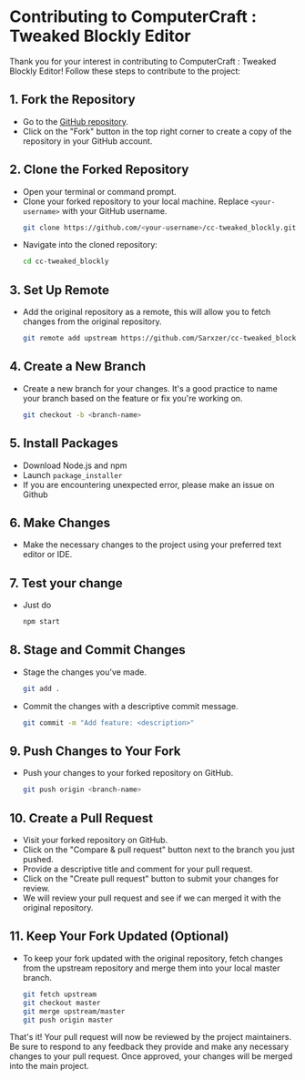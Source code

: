 # Contributing to ComputerCraft : Tweaked Blockly Editor

Thank you for your interest in contributing to ComputerCraft : Tweaked Blockly Editor! Follow these steps to contribute to the project:

## 1. Fork the Repository
- Go to the [GitHub repository](https://github.com/Sarxzer/cc-tweaked_blockly.git).
- Click on the "Fork" button in the top right corner to create a copy of the repository in your GitHub account.

## 2. Clone the Forked Repository
- Open your terminal or command prompt.
- Clone your forked repository to your local machine. Replace `<your-username>` with your GitHub username.
  ```bash
  git clone https://github.com/<your-username>/cc-tweaked_blockly.git
  ```
- Navigate into the cloned repository:
  ```bash
  cd cc-tweaked_blockly
  ```

## 3. Set Up Remote
- Add the original repository as a remote, this will allow you to fetch changes from the original repository.
  ```bash
  git remote add upstream https://github.com/Sarxzer/cc-tweaked_blockly.git
  ```

## 4. Create a New Branch
- Create a new branch for your changes. It's a good practice to name your branch based on the feature or fix you're working on.
  ```bash
  git checkout -b <branch-name>
  ```

## 5. Install Packages
- Download Node.js and npm
- Launch `package_installer`
- If you are encountering unexpected error, please make an issue on Github

## 6. Make Changes
- Make the necessary changes to the project using your preferred text editor or IDE.

## 7. Test your change
- Just do 
  ```bash
  npm start
  ```

## 8. Stage and Commit Changes
- Stage the changes you've made.
  ```bash
  git add .
  ```
- Commit the changes with a descriptive commit message.
  ```bash
  git commit -m "Add feature: <description>"
  ```

## 9. Push Changes to Your Fork
- Push your changes to your forked repository on GitHub.
  ```bash
  git push origin <branch-name>
  ```

## 10. Create a Pull Request
- Visit your forked repository on GitHub.
- Click on the "Compare & pull request" button next to the branch you just pushed.
- Provide a descriptive title and comment for your pull request.
- Click on the "Create pull request" button to submit your changes for review.
- We will review your pull request and see if we can merged it with the original repository.

## 11. Keep Your Fork Updated (Optional)
- To keep your fork updated with the original repository, fetch changes from the upstream repository and merge them into your local master branch.
  ```bash
  git fetch upstream
  git checkout master
  git merge upstream/master
  git push origin master
  ```

That's it! Your pull request will now be reviewed by the project maintainers. Be sure to respond to any feedback they provide and make any necessary changes to your pull request. Once approved, your changes will be merged into the main project.